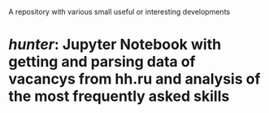 A repository with various small useful or interesting developments
# *hunter*: Jupyter Notebook with getting and parsing data of vacancys from hh.ru and analysis of the most frequently asked skills
